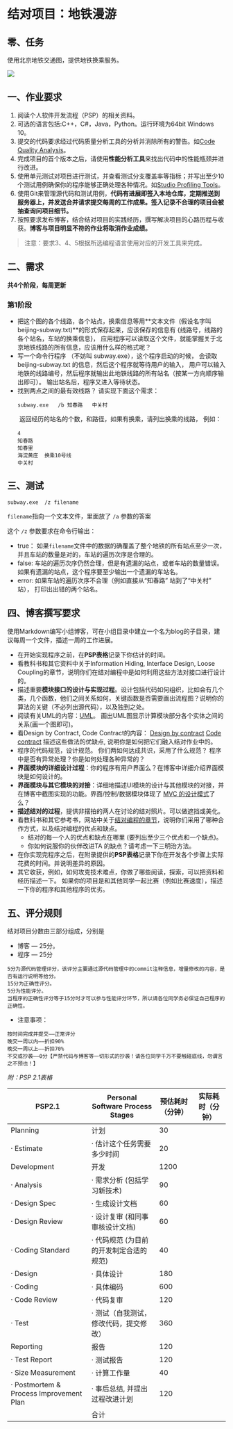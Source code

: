 # 结对项目：地铁漫游

## 零、任务

使用北京地铁交通图，提供地铁换乘服务。

![](https://www.bjsubway.com/subway/images/subway_map.jpg)

## 一、作业要求

1. 阅读个人软件开发流程（PSP）的相关资料。
2. 可选的语言包括:C++，C#，Java，Python。运行环境为64bit Windows 10。
3. 提交的代码要求经过代码质量分析工具的分析并消除所有的警告。如[Code Quality Analysis](http://msdn.microsoft.com/en-us/library/dd264897.aspx)。
4. 完成项目的首个版本之后，请使用**性能分析工具**来找出代码中的性能瓶颈并进行改进。
5. 使用单元测试对项目进行测试，并查看测试分支覆盖率等指标；并写出至少10个测试用例确保你的程序能够正确处理各种情况。如[Studio Profiling Tools](https://msdn.microsoft.com/en-us/library/mt210448.aspx)。
6. 使用Git来管理源代码和测试用例，**代码有进展即签入本地仓库，定期推送到服务器上，并发送合并请求提交每周的工作成果。签入记录不合理的项目会被抽查询问项目细节。**
7. 按照要求发布博客，结合结对项目的实践经历，撰写解决项目的心路历程与收获。**博客与项目明显不符的作业将取消作业成绩。**

> 注意：要求3、4、5根据所选编程语言使用对应的开发工具来完成。

## 二、需求

**共4个阶段，每周更新**

### 第1阶段

- 把这个图的各个线路，各个站点，换乘信息等用**文本文件  (假设名字叫 beijing-subway.txt)**的形式保存起来，应该保存的信息有 {线路号，线路的各个站名，车站的换乘信息}， 应用程序可以读取这个文件，就能掌握关于北京地铁线路的所有信息，应该用什么样的格式呢？
- 写一个命令行程序 （不妨叫 subway.exe），这个程序启动的时候， 会读取beijing-subway.txt 的信息，然后这个程序就等待用户的输入， 用户可以输入地铁的线路编号，然后程序就输出此地铁线路的所有站名（按某一方向顺序输出即可）。 输出站名后，程序又进入等待状态。
- 找到两点之间的最有效线路？ 请实现下面这个需求：

```
　　subway.exe   /b 知春路   中关村
```

　　返回经历的站名的个数，和路径，如果有换乘，请列出换乘的线路， 例如：

```
　　4
　　知春路
　　知春里
　　海淀黄庄  换乘10号线
　　中关村
```


## 三、测试

```
subway.exe  /z filename 
```

`filename`指向一个文本文件，里面放了 `/a` 参数的答案

这个 `/z` 参数要求在命令行输出：

- true： 如果`filename`文件中的数据的确覆盖了整个地铁的所有站点至少一次，并且车站的数量是对的，车站的遍历次序是合理的。
- false: 车站的遍历次序仍然合理，但是有遗漏的站点，或者车站的数量错误。 如果有遗漏的站点，这个程序要至少输出一个遗漏的车站名。
- error: 如果车站的遍历次序不合理（例如直接从“知春路” 站到了“中关村” 站）， 打印出出错的两个站名。

## 四、博客撰写要求

使用Markdown编写小组博客，可在小组目录中建立一个名为blog的子目录，建议每周一个文件，描述一周的工作进展。

- 在开始实现程序之前，在**PSP表格**记录下你估计的时间。
- 看教科书和其它资料中关于Information Hiding, Interface Design, Loose Coupling的章节，说明你们在结对编程中是如何利用这些方法对接口进行设计的。
- 描述重要**模块接口的设计与实现过程**。设计包括代码如何组织，比如会有几个类，几个函数，他们之间关系如何，关键函数是否需要画出流程图？说明你的算法的关键（不必列出源代码），以及独到之处。
- 阅读有关UML的内容：[UML](https://en.wikipedia.org/wiki/Unified_Modeling_Language)。 画出UML图显示计算模块部分各个实体之间的关系(画一个图即可)。
- 看Design by Contract, Code Contract的内容：
  [Design by contract](http://en.wikipedia.org/wiki/Design_by_contract)
  [Code contract](http://msdn.microsoft.com/en-us/devlabs/dd491992.aspx)
  描述这些做法的优缺点, 说明你是如何把它们融入结对作业中的。
- 程序的代码规范，设计规范。 你们两如何达成共识，采用了什么规范？ 程序中是否有异常处理？你是如何处理各种异常的？
- **界面模块的详细设计过程**：你的程序有用户界面么？在博客中详细介绍界面模块是如何设计的。
- **界面模块与其它模块的对接**：详细地描述UI模块的设计与其他模块的对接，并在博客中截图实现的功能。界面/控制/数据模块体现了 [MVC 的设计模式](https://en.wikipedia.org/wiki/Model–view–controller)了么？
- **描述结对的过程**，提供非摆拍的两人在讨论的结对照片。可以做遮挡或美化。
- 看教科书和其它参考书，网站中关于[结对编程的章节](http://www.cnblogs.com/xinz/archive/2011/08/07/2130332.html)，说明你们采用了哪种合作方式，以及结对编程的优点和缺点。
  - 结对的每一个人的优点和缺点在哪里 (要列出至少三个优点和一个缺点)。
  - 你如何说服你的伙伴改进TA 的缺点？请考虑一下三明治方法。 
- 在你实现完程序之后，在附录提供的**PSP表格**记录下你在开发各个步骤上实际花费的时间。并说明差异的原因。 
- 其它收获，例如，如何攻克技术难点，你做了哪些阅读，探索，可以把资料和经历描述一下。 如果你的项目是和其他同学一起比赛（例如比赛速度），描述一下你的程序和其他程序的优劣。 

## 五、评分规则

结对项目分数由三部分组成，分别是
* 博客 — 25分。
* 程序 — 25分

```
5分为源代码管理评分，该评分主要通过源代码管理中的commit注释信息，增量修改的内容，是否有运行说明等给分。
15分为正确性评分。
5分为性能评分。
当程序的正确性评分等于15分时才可以参与性能评分环节，所以请各位同学务必保证自己程序的正确性。
```

* 注意事项：
  
```
按时间完成并提交——正常评分
晚交一周以内——折扣90%
晚交一周以上——折扣70%
不交或抄袭——0分【严禁代码与博客等一切形式的抄袭！请各位同学千万不要触碰底线，勿谓言之不预也！】
```

*附：PSP 2.1表格*

| PSP2.1 | Personal Software Process Stages | 预估耗时（分钟） | 实际耗时（分钟） |
| --- | --- | --- | --- |
| Planning | 计划 | 30 |  |
| · Estimate | · 估计这个任务需要多少时间 | 20 |  |
| Development | 开发 | 1200 |  |
| · Analysis | · 需求分析 (包括学习新技术) | 90 |  |
| · Design Spec | · 生成设计文档 | 60 |  |
| · Design Review | · 设计复审 (和同事审核设计文档) | 60 |  |
| · Coding Standard | · 代码规范 (为目前的开发制定合适的规范) | 40 |  |
| · Design | · 具体设计 | 180 |  |
| · Coding | · 具体编码 | 600 |  |
| · Code Review | · 代码复审 | 120 |  |
| · Test | · 测试（自我测试，修改代码，提交修改） | 360 |  |
| Reporting | 报告 | 120 |  |
| · Test Report | · 测试报告 | 120 |  |
| · Size Measurement | · 计算工作量 | 40 |  |
| · Postmortem & Process Improvement Plan | · 事后总结, 并提出过程改进计划 | 120 |  |
|  | 合计 |  |  |



